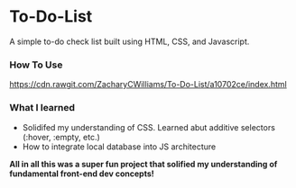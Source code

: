 # To-Do-List

A simple to-do check list built using HTML, CSS, and Javascript.

### How To Use

https://cdn.rawgit.com/ZacharyCWilliams/To-Do-List/a10702ce/index.html

### What I learned

- Solidifed my understanding of CSS. Learned abut additive selectors (:hover, :empty, etc.)
- How to integrate local database into JS architecture

__All in all this was a super fun project that solified my understanding of fundamental front-end dev concepts!__
